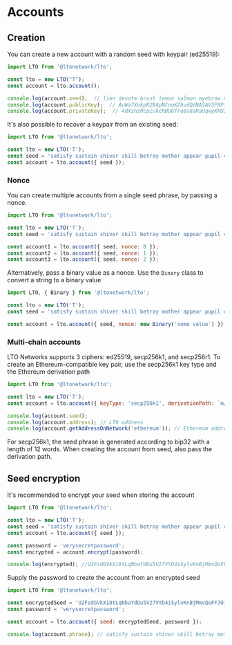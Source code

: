 # Accounts

## **Creation**

You can create a new account with a random seed with keypair (ed25519):

```javascript
import LTO from '@ltonetwork/lto';

const lto = new LTO("T");
const account = lto.account();

console.log(account.seed);  // lion devote brush lemon salmon eyebrow near autumn aspect april ugly position dismiss suit finger
console.log(account.publicKey);  // AvWa7XokpR284pNCnoKZhudQdNA5AV3PXPi6HhggAhbT
console.log(account.privateKey);  // 4dXzhzRcpiukcRBUGfre8s8aRaUqwyKHUzfbQTtNRRMFxZXQ6BsbfKPbA2QVBELNjoxxy6NQkii6HVg1zPzti4mB
```

It's also possible to recover a keypair from an existing seed:

```javascript
import LTO from '@ltonetwork/lto';

const lto = new LTO('T');
const seed = 'satisfy sustain shiver skill betray mother appear pupil coconut weasel firm top puzzle monkey seek';
const account = lto.account({ seed });
```

### Nonce

You can create multiple accounts from a single seed phrase, by passing a nonce.

```javascript
import LTO from '@ltonetwork/lto';

const lto = new LTO('T');
const seed = 'satisfy sustain shiver skill betray mother appear pupil coconut weasel firm top puzzle monkey seek';

const account1 = lto.account({ seed, nonce: 0 });
const account2 = lto.account({ seed, nonce: 1 });
const account3 = lto.account({ seed, nonce: 2 });
```

Alternatively, pass a binary value as a nonce. Use the `Binary` class to convert a string to a binary value

```javascript
import LTO, { Binary } from '@ltonetwork/lto';

const lto = new LTO('T');
const seed = 'satisfy sustain shiver skill betray mother appear pupil coconut weasel firm top puzzle monkey seek';

const account = lto.account({ seed, nonce: new Binary('some value') });
```

### Multi-chain accounts

LTO Networks supports 3 ciphers: ed25519, secp256k1, and secp256r1. To create an Ethereum-compatible key pair, use the secp256k1 key type and the Ethereum derivation path

```javascript
import LTO from '@ltonetwork/lto';

const lto = new LTO('T');
const account = lto.account({ keyType: 'secp256k1', derivationPath: `m/44'/60'/0'/0` });

console.log(account.seed);
console.log(account.address); // LTO address
console.log(account.getAddressOnNetwork('ethereum')); // Ethereum address
```

For secp256k1, the seed phrase is generated according to bip32 with a length of 12 words. When creating the account from seed, also pass the derivation path.

## Seed encryption

It's recommended to encrypt your seed when storing the account

```javascript
import LTO from '@ltonetwork/lto';

const lto = new LTO('T');
const seed = 'satisfy sustain shiver skill betray mother appear pupil coconut weasel firm top puzzle monkey seek';
const account = lto.account({ seed });

const password = 'verysecretpassword';
const encrypted = account.encrypt(password); 

console.log(encrypted); //U2FsdGVkX18tLqNbaYdDu5V27VYD4iSylvKnBjMmvQoFFJO1KbsoKKW1eK/y6kqahvv4eak8Uf8tO1w2I9hbcWFUJDysZh1UyaZt6TmXwYfUZq163e9qRhPn4xC8VkxFCymdzYNBAZgyw8ziRhSujujiDZFT3PTmhhkBwIT7FMs=
```

Supply the password to create the account from an encrypted seed

```javascript
import LTO from '@ltonetwork/lto';

const encryptedSeed = 'U2FsdGVkX18tLqNbaYdDu5V27VYD4iSylvKnBjMmvQoFFJO1KbsoKKW1eK/y6kqahvv4eak8Uf8tO1w2I9hbcWFUJDysZh1UyaZt6TmXwYfUZq163e9qRhPn4xC8VkxFCymdzYNBAZgyw8ziRhSujujiDZFT3PTmhhkBwIT7FMs=';
const password = 'verysecretpassword';

const account = lto.account({ seed: encryptedSeed, password });

console.log(account.phrase); // satisfy sustain shiver skill betray mother appear pupil coconut weasel firm top puzzle monkey seek
```

